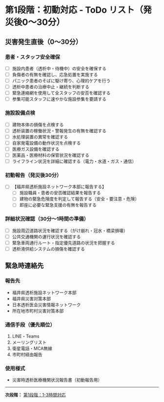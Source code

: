# 第1段階：初動対応 - ToDo リスト（発災後0～30分）

## 災害発生直後（0～30分）

### 患者・スタッフ安全確保
- [ ] 施設内患者（透析中・待機中）の安全を確保する
- [ ] 負傷者の有無を確認し、応急処置を実施する
- [ ] パニック患者のそばに駆け寄り、心理的ケアを行う
- [ ] 透析中患者の治療中止・継続を判断する
- [ ] 緊急連絡網を使用して全スタッフの安否を確認する
- [ ] 参集可能スタッフに速やかな施設参集を要請する

### 施設設備点検
- [ ] 建物本体の損傷を点検する
- [ ] 透析装置の稼働状況・警報発生の有無を確認する
- [ ] 水処理装置の異常を確認する
- [ ] 自家発電設備の動作状況を点検する
- [ ] 医療ガス設備を確認する
- [ ] 医薬品・医療材料の保管状況を確認する
- [ ] ライフライン状況を詳細に確認する（電力・水道・ガス・通信）

### 初動報告（発災後30分）
- [ ] 【福井県透析施設ネットワーク本部に報告する】
  - [ ] 施設職員・患者の安否確認結果を報告する
  - [ ] 建物の緊急危険度を判定して報告する（安全・要注意・危険）
  - [ ] 即座に必要な緊急支援の有無を報告する

### 詳細状況確認（30分～1時間の準備）
- [ ] 施設周辺道路状況を確認する（がけ崩れ・冠水・橋梁損壊）
- [ ] 公共交通機関の運行状況を確認する
- [ ] 緊急車両通行ルート・指定優先道路の状況を把握する
- [ ] 透析液供給システムの損傷を確認する

## 緊急時連絡先

### 報告先
- 福井県透析施設ネットワーク本部
- 福井県災害対策本部
- 日本透析医会災害情報ネットワーク
- 所在地市町村災害対策本部

### 通信手段（優先順位）
1. LINE・Teams
2. メーリングリスト
3. 衛星電話・MCA無線
4. 市町村経由報告

### 使用様式
- 災害時透析医療機関状況報告書（初動報告用）

---
**次段階：** [第1段階：1-3時間対応](初動対応_チェックリスト_02_1-3時間.md)